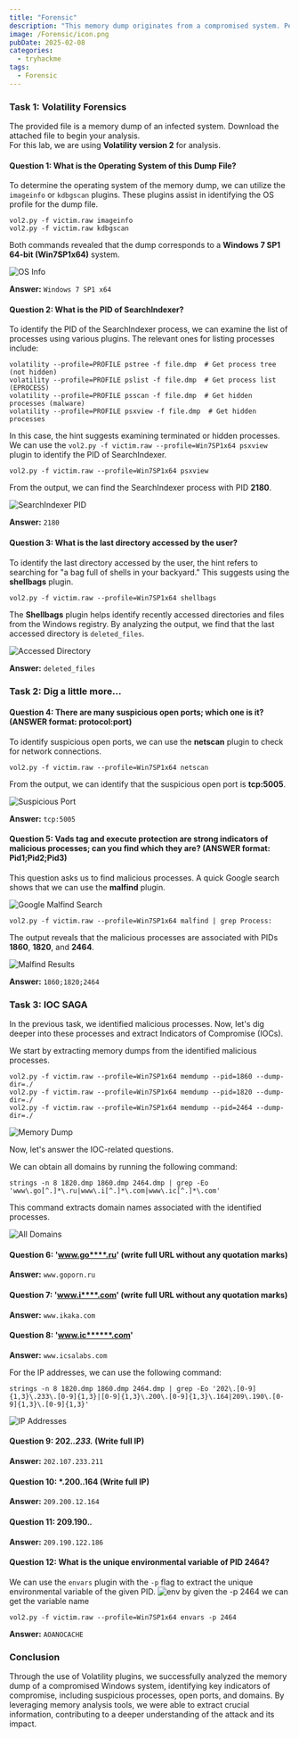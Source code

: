 ```yaml
---
title: "Forensic"
description: "This memory dump originates from a compromised system. Perform in-depth forensics to explore its internals."
image: /Forensic/icon.png
pubDate: 2025-02-08
categories:
  - tryhackme
tags:
  - Forensic
---
```


### Task 1: Volatility Forensics
The provided file is a memory dump of an infected system. Download the attached file to begin your analysis.  
For this lab, we are using **Volatility version 2** for analysis.

#### Question 1: What is the Operating System of this Dump File?
To determine the operating system of the memory dump, we can utilize the `imageinfo` or `kdbgscan` plugins. These plugins assist in identifying the OS profile for the dump file.

```
vol2.py -f victim.raw imageinfo
vol2.py -f victim.raw kdbgscan
```

Both commands revealed that the dump corresponds to a **Windows 7 SP1 64-bit (Win7SP1x64)** system.

![OS Info](/Forensics/Task1-q1.PNG)

**Answer:** `Windows 7 SP1 x64`

#### Question 2: What is the PID of SearchIndexer?
To identify the PID of the SearchIndexer process, we can examine the list of processes using various plugins. The relevant ones for listing processes include:

```
volatility --profile=PROFILE pstree -f file.dmp  # Get process tree (not hidden)
volatility --profile=PROFILE pslist -f file.dmp  # Get process list (EPROCESS)
volatility --profile=PROFILE psscan -f file.dmp  # Get hidden processes (malware)
volatility --profile=PROFILE psxview -f file.dmp  # Get hidden processes
```

In this case, the hint suggests examining terminated or hidden processes. We can use the `vol2.py -f victim.raw --profile=Win7SP1x64 psxview` plugin to identify the PID of SearchIndexer.

```
vol2.py -f victim.raw --profile=Win7SP1x64 psxview
```

From the output, we can find the SearchIndexer process with PID **2180**.

![SearchIndexer PID](/Forensics/Task1-q2.PNG)

**Answer:** `2180`

#### Question 3: What is the last directory accessed by the user?
To identify the last directory accessed by the user, the hint refers to searching for "a bag full of shells in your backyard." This suggests using the **shellbags** plugin.

```
vol2.py -f victim.raw --profile=Win7SP1x64 shellbags
```

The **Shellbags** plugin helps identify recently accessed directories and files from the Windows registry. By analyzing the output, we find that the last accessed directory is `deleted_files`.

![Accessed Directory](/Forensics/Task1-q3.PNG)

**Answer:** `deleted_files`

### Task 2: Dig a little more...

#### Question 4: There are many suspicious open ports; which one is it? (ANSWER format: protocol:port)
To identify suspicious open ports, we can use the **netscan** plugin to check for network connections.

```
vol2.py -f victim.raw --profile=Win7SP1x64 netscan
```

From the output, we can identify that the suspicious open port is **tcp:5005**.

![Suspicious Port](/Forensics/Task2-q1.PNG)

**Answer:** `tcp:5005`

#### Question 5: Vads tag and execute protection are strong indicators of malicious processes; can you find which they are? (ANSWER format: Pid1;Pid2;Pid3)
This question asks us to find malicious processes. A quick Google search shows that we can use the **malfind** plugin.

![Google Malfind Search](/Forensics/malfind.PNG)

```
vol2.py -f victim.raw --profile=Win7SP1x64 malfind | grep Process:
```

The output reveals that the malicious processes are associated with PIDs **1860**, **1820**, and **2464**.

![Malfind Results](/Forensics/Task2-q2.PNG)

**Answer:** `1860;1820;2464`

### Task 3: IOC SAGA
In the previous task, we identified malicious processes. Now, let's dig deeper into these processes and extract Indicators of Compromise (IOCs).  

We start by extracting memory dumps from the identified malicious processes.

```
vol2.py -f victim.raw --profile=Win7SP1x64 memdump --pid=1860 --dump-dir=./
vol2.py -f victim.raw --profile=Win7SP1x64 memdump --pid=1820 --dump-dir=./
vol2.py -f victim.raw --profile=Win7SP1x64 memdump --pid=2464 --dump-dir=./
```

![Memory Dump](/Forensics/Task3-mem-space.PNG)

Now, let's answer the IOC-related questions.

We can obtain all domains by running the following command:

```
strings -n 8 1820.dmp 1860.dmp 2464.dmp | grep -Eo 'www\.go[^.]*\.ru|www\.i[^.]*\.com|www\.ic[^.]*\.com'
```

This command extracts domain names associated with the identified processes.

![All Domains](/Forensics/Task3-q1-3.PNG)

#### Question 6: 'www.go****.ru' (write full URL without any quotation marks)
**Answer:** `www.goporn.ru`

#### Question 7: 'www.i****.com' (write full URL without any quotation marks)
**Answer:** `www.ikaka.com`

#### Question 8: 'www.ic******.com'
**Answer:** `www.icsalabs.com`

For the IP addresses, we can use the following command:

```
strings -n 8 1820.dmp 1860.dmp 2464.dmp | grep -Eo '202\.[0-9]{1,3}\.233\.[0-9]{1,3}|[0-9]{1,3}\.200\.[0-9]{1,3}\.164|209\.190\.[0-9]{1,3}\.[0-9]{1,3}'
```

![IP Addresses](/Forensics/Task3-q4-6.PNG)

#### Question 9: 202.***.233.*** (Write full IP)
**Answer:** `202.107.233.211`

#### Question 10: ***.200.**.164 (Write full IP)
**Answer:** `209.200.12.164`

#### Question 11: 209.190.***.***
**Answer:** `209.190.122.186`

#### Question 12: What is the unique environmental variable of PID 2464?
We can use the `envars` plugin with the `-p` flag to extract the unique environmental variable of the given PID.
![env](/Forensics/Task3-q7.PNG)
by given the -p 2464 we can get the variable name

```
vol2.py -f victim.raw --profile=Win7SP1x64 envars -p 2464
```

**Answer:** `AOANOCACHE`

### Conclusion
Through the use of Volatility plugins, we successfully analyzed the memory dump of a compromised Windows system, identifying key indicators of compromise, including suspicious processes, open ports, and domains. By leveraging memory analysis tools, we were able to extract crucial information, contributing to a deeper understanding of the attack and its impact.
